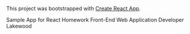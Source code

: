 This project was bootstrapped with [Create React App](https://github.com/facebookincubator/create-react-app).

Sample App for React Homework Front-End Web Application Developer Lakewood
